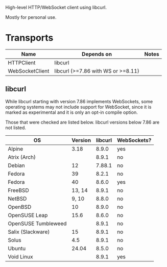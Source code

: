 High-level HTTP/WebSocket client using libcurl.

Mostly for personal use.

# Transports

| Name | Depends on | Notes |
|---|---|---|
| HTTPClient | libcurl | |
| WebSocketClient | libcurl (>=7.86 with WS or >=8.11) | |

## libcurl

While libcurl starting with version 7.86 implements WebSockets, some operating
systems may not include support for WebSocket, since it is marked as experimental
and it is only an opt-in compile option.

Those that were checked are listed below. libcurl versions below 7.86 are not listed.

| OS | Version | libcurl | WebSockets? |
|---|---|---|---|
| Alpine | 3.18 | 8.9.0 | yes |
| Atrix (Arch) | | 8.9.1 | no |
| Debian | 12 | 7.88.1 | no |
| Fedora | 39 | 8.2.1 | no |
| Fedora | 40 | 8.6.0 | yes |
| FreeBSD | 13, 14 | 8.9.1 | no |
| NetBSD | 9, 10 | 8.8.0 | no |
| OpenBSD | 10 | 8.9.0 | no |
| OpenSUSE Leap | 15.6 | 8.6.0 | no |
| OpenSUSE Tumbleweed | | 8.9.1 | no |
| Salix (Slackware) | 15 | 8.9.1 | no |
| Solus | 4.5 | 8.9.1 | no |
| Ubuntu | 24.04 | 8.5.0 | no |
| Void Linux | | 8.9.1 | yes |